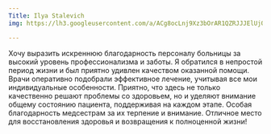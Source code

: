 ```yaml
---
Title: Ilya Stalevich
img: https://lh3.googleusercontent.com/a/ACg8ocLnj9Xz3bOrAR1QZRJJJElUjQlFZf2jKrW50nMl2JRgxMJzkiY=w72-h72-p-rp-mo-br100

---
```


Хочу выразить искреннюю благодарность персоналу больницы за высокий уровень профессионализма и заботы. Я обратился в непростой период жизни и был приятно удивлен качеством оказанной помощи. Врачи оперативно подобрали эффективное лечение, учитывая все мои индивидуальные особенности. Приятно, что здесь не только качественно решают проблемы со здоровьем, но и уделяют внимание общему состоянию пациента, поддерживая на каждом этапе. Особая благодарность медсестрам за их терпение и внимание. Отличное место для восстановления здоровья и возвращения к полноценной жизни!
